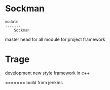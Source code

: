 Sockman
======

    module
    -------
        Sockman

master head for all module for project framework


Trage
=======

development new style framework in c++ 


=======
build from jenkins

